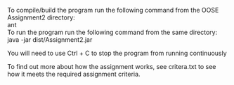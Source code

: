 To compile/build the program run the following command from the OOSE
Assignment2 directory:  
    ant  
To run the program run the following command from the same directory:  
    java -jar dist/Assignment2.jar  


You will need to use Ctrl + C to stop the program from running continuously

To find out more about how the assignment works, see critera.txt to see how it meets the required assignment criteria.

